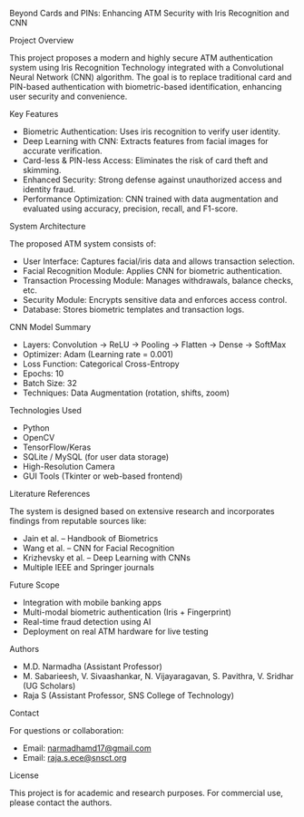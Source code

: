  Beyond Cards and PINs: Enhancing ATM Security with Iris Recognition and CNN

 Project Overview

This project proposes a modern and highly secure ATM authentication system using Iris Recognition Technology integrated with a Convolutional Neural Network (CNN) algorithm. The goal is to replace traditional card and PIN-based authentication with biometric-based identification, enhancing user security and convenience.

 Key Features

- Biometric Authentication: Uses iris recognition to verify user identity.
- Deep Learning with CNN: Extracts features from facial images for accurate verification.
- Card-less & PIN-less Access: Eliminates the risk of card theft and skimming.
- Enhanced Security: Strong defense against unauthorized access and identity fraud.
- Performance Optimization: CNN trained with data augmentation and evaluated using accuracy, precision, recall, and F1-score.

 System Architecture

The proposed ATM system consists of:

- User Interface: Captures facial/iris data and allows transaction selection.
- Facial Recognition Module: Applies CNN for biometric authentication.
- Transaction Processing Module: Manages withdrawals, balance checks, etc.
- Security Module: Encrypts sensitive data and enforces access control.
- Database: Stores biometric templates and transaction logs.

 CNN Model Summary

- Layers: Convolution → ReLU → Pooling → Flatten → Dense → SoftMax
- Optimizer: Adam (Learning rate = 0.001)
- Loss Function: Categorical Cross-Entropy
- Epochs: 10
- Batch Size: 32
- Techniques: Data Augmentation (rotation, shifts, zoom)

 Technologies Used

- Python
- OpenCV
- TensorFlow/Keras
- SQLite / MySQL (for user data storage)
- High-Resolution Camera
- GUI Tools (Tkinter or web-based frontend)

 Literature References

The system is designed based on extensive research and incorporates findings from reputable sources like:

- Jain et al. – Handbook of Biometrics
- Wang et al. – CNN for Facial Recognition
- Krizhevsky et al. – Deep Learning with CNNs
- Multiple IEEE and Springer journals

 Future Scope

- Integration with mobile banking apps
- Multi-modal biometric authentication (Iris + Fingerprint)
- Real-time fraud detection using AI
- Deployment on real ATM hardware for live testing

 Authors

- M.D. Narmadha (Assistant Professor)
- M. Sabarieesh, V. Sivaashankar, N. Vijayaragavan, S. Pavithra, V. Sridhar (UG Scholars)
- Raja S (Assistant Professor, SNS College of Technology)

 Contact

For questions or collaboration:
- Email: narmadhamd17@gmail.com
- Email: raja.s.ece@snsct.org

 License

This project is for academic and research purposes. For commercial use, please contact the authors.
